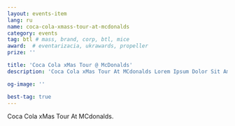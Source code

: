 ```yaml
---
layout: events-item
lang: ru
name: coca-cola-xmass-tour-at-mcdonalds
category: events
tag: btl # mass, brand, corp, btl, mice
award:  # eventarizacia, ukrawards, propeller
prize: ''

title: 'Coca Cola xMas Tour @ McDonalds'
description: 'Coca Cola xMas Tour At MCdonalds Lorem Ipsum Dolor Sit Amet Consectetur'

og-image: ''

best-tag: true
---
```


Coca Cola xMas Tour At MCdonalds.
